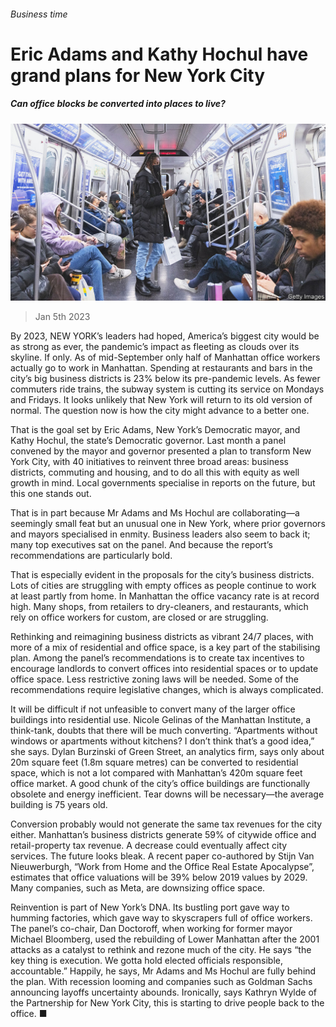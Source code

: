 ###### Business time

# Eric Adams and Kathy Hochul have grand plans for New York City 

##### Can office blocks be converted into places to live? 

![image](images/20230107_USP003.jpg) 

> Jan 5th 2023 

By 2023, NEW YORK’s leaders had hoped, America’s biggest city would be as strong as ever, the pandemic’s impact as fleeting as clouds over its skyline. If only. As of mid-September only half of Manhattan office workers actually go to work in Manhattan. Spending at restaurants and bars in the city’s big business districts is 23% below its pre-pandemic levels. As fewer commuters ride trains, the subway system is cutting its service on Mondays and Fridays. It looks unlikely that New York will return to its old version of normal. The question now is how the city might advance to a better one. 

That is the goal set by Eric Adams, New York’s Democratic mayor, and Kathy Hochul, the state’s Democratic governor. Last month a panel convened by the mayor and governor presented a plan to transform New York City, with 40 initiatives to reinvent three broad areas: business districts, commuting and housing, and to do all this with equity as well growth in mind. Local governments specialise in reports on the future, but this one stands out. 

That is in part because Mr Adams and Ms Hochul are collaborating—a seemingly small feat but an unusual one in New York, where prior governors and mayors specialised in enmity. Business leaders also seem to back it; many top executives sat on the panel. And because the report’s recommendations are particularly bold. 

That is especially evident in the proposals for the city’s business districts. Lots of cities are struggling with empty offices as people continue to work at least partly from home. In Manhattan the office vacancy rate is at record high. Many shops, from retailers to dry-cleaners, and restaurants, which rely on office workers for custom, are closed or are struggling.

Rethinking and reimagining business districts as vibrant 24/7 places, with more of a mix of residential and office space, is a key part of the stabilising plan. Among the panel’s recommendations is to create tax incentives to encourage landlords to convert offices into residential spaces or to update office space. Less restrictive zoning laws will be needed. Some of the recommendations require legislative changes, which is always complicated.

It will be difficult if not unfeasible to convert many of the larger office buildings into residential use. Nicole Gelinas of the Manhattan Institute, a think-tank, doubts that there will be much converting. “Apartments without windows or apartments without kitchens? I don’t think that’s a good idea,” she says. Dylan Burzinski of Green Street, an analytics firm, says only about 20m square feet (1.8m square metres) can be converted to residential space, which is not a lot compared with Manhattan’s 420m square feet office market. A good chunk of the city’s office buildings are functionally obsolete and energy inefficient. Tear downs will be necessary—the average building is 75 years old.

Conversion probably would not generate the same tax revenues for the city either. Manhattan’s business districts generate 59% of citywide office and retail-property tax revenue. A decrease could eventually affect city services. The future looks bleak. A recent paper co-authored by Stijn Van Nieuwerburgh, “Work from Home and the Office Real Estate Apocalypse”, estimates that office valuations will be 39% below 2019 values by 2029. Many companies, such as Meta, are downsizing office space. 

Reinvention is part of New York’s DNA. Its bustling port gave way to humming factories, which gave way to skyscrapers full of office workers. The panel’s co-chair, Dan Doctoroff, when working for former mayor Michael Bloomberg, used the rebuilding of Lower Manhattan after the 2001 attacks as a catalyst to rethink and rezone much of the city. He says “the key thing is execution. We gotta hold elected officials responsible, accountable.” Happily, he says, Mr Adams and Ms Hochul are fully behind the plan. With recession looming and companies such as Goldman Sachs announcing layoffs uncertainty abounds. Ironically, says Kathryn Wylde of the Partnership for New York City, this is starting to drive people back to the office. ■


